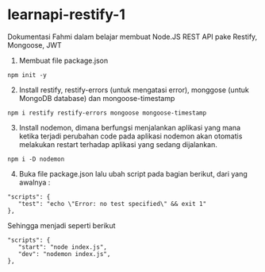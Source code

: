 # learnapi-restify-1
Dokumentasi Fahmi dalam belajar membuat Node.JS REST API pake Restify, Mongoose, JWT

1. Membuat file package.json
```
npm init -y
```
2. Install restify, restify-errors (untuk mengatasi error), monggose (untuk MongoDB database) dan mongoose-timestamp 
```
npm i restify restify-errors mongoose mongoose-timestamp
```
3. Install nodemon, dimana berfungsi menjalankan aplikasi yang mana ketika terjadi perubahan code pada aplikasi nodemon akan otomatis melakukan restart terhadap aplikasi yang sedang dijalankan.
```
npm i -D nodemon
```
4. Buka file package.json lalu ubah script pada bagian berikut, dari yang awalnya :
```
"scripts": {
   "test": "echo \"Error: no test specified\" && exit 1"
},
```
Sehingga menjadi seperti berikut
```
"scripts": {
   "start": "node index.js",
   "dev": "nodemon index.js",
},
```
